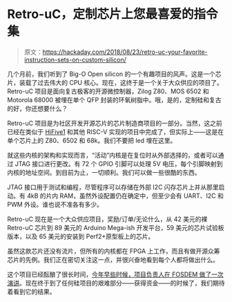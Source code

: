 # Retro-uC，定制芯片上您最喜爱的指令集

> 原文：<https://hackaday.com/2018/08/23/retro-uc-your-favorite-instruction-sets-on-custom-silicon/>

几个月前，我们听到了 Big-O Open silicon 的一个有趣项目的风声。这是一个芯片，装载了过去伟大的 CPU 核心。现在，这终于是一个关于大众供应的项目了。Retro-uC 项目是面向复古极客的开源微控制器，Zilog Z80、MOS 6502 和 Motorola 68000 被埋在单个 QFP 封装的环氧树脂中。哦，是的，定制硅和复古的好，你还想要什么？

Retro-uC 项目是为社区开发开源芯片的芯片制造商项目的一部分。当然，这之前已经在类似于 [HiFive1](https://hackaday.com/2016/11/29/hifive1-risc-v-in-an-arduino-form-factor/) 和其他 RISC-V 实现的项目中完成了，但实际上——这是在单个芯片上的 Z80、6502 和 68k。我们不要把 led 埋在这里。

就这些内核的架构和实现而言，“活动”内核是在复位时从外部选择的，或者可以通过 JTAG 接口进行更改。有 72 个 GPIO 引脚可以处理 5V 电压，每个引脚映射到内核的地址空间。到目前为止，一切顺利。我们可以做一些很酷的东西。

JTAG 接口用于测试和编程，尽管程序可以存储在外部 I2C 闪存芯片上并从那里启动。有 4kB 的片内 RAM，虽然外设配置仍在确定中，但至少会有 UART、I2C 和 PWM 外设。谁也说不准各有多少。

Retro-uC 现在是一个大众供应项目，奖励/订单/无论什么，从 42 美元的裸 Retro-uC 芯片到 89 美元的 Arduino Mega-ish 开发平台，59 美元的芯片试验板版本，以及 65 美元的安装到 Perf2+原型板上的芯片。

虽然这款芯片还没有流片，但所有的内核都在 FPGA 上工作，而且有做开源众筹芯片的先例。我们正在密切关注这一点，并很兴奋地看到每个人都将做出什么。

这个项目已经酝酿了很长时间，[今年早些时候，项目负责人在 FOSDEM 做了一次演讲](https://www.youtube.com/watch?v=mRX1nKILfoo)。现在终于到了任何硅项目的艰难部分——获得资金——的时候了，我们期待着看到它的结果。